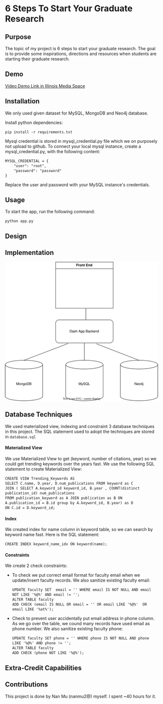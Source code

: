 # 6 Steps To Start Your Graduate Research

## Purpose

The topic of my project is 6 steps to start your graduate research. The goal is to provide some inspirations, directions and resources when students are starting their graduate research. 

## Demo
[Video Demo Link in Illinois Media Space](https://mediaspace.illinois.edu/media/t/1_u67ydlmo)

## Installation
We only used given dataset for MySQL, MongoDB and Neo4j database.

Install python dependencies:
```
pip install -r requirements.txt
```

Mysql credential is stored in mysql_credential.py file which we on purposely not upload to github. To connect your local mysql instance, create a mysql_credential.py, with the following content:
```
MYSQL_CREDENTIAL = {
    "user": "root",
    "password": "password"
}
```
Replace the user and password with your MySQL instance's credentials.

## Usage

To start the app, run the following command:
```
python app.py
```

## Design

## Implementation
![Architect Digram](./architect-digram.svg)

## Database Techniques

We used materialized view, indexing and constraint 3 database techniques in this project. The SQL statement used to adopt the techniques are stored in `database.sql`

#### Materialized View
We use Materialized View to get (keyword, number of citations, year) so we could get trending keywords over the years fast.
We use the following SQL statement to create Materialized View:
```
CREATE VIEW Trending_Keywords AS
SELECT C.name, D.year, D.num_publications FROM keyword as C 
JOIN ( SELECT A.keyword_id keyword_id, B.year , COUNT(distinct publication_id) num_publications 
FROM publication_keyword as A JOIN publication as B ON A.publication_id = B.id group by A.keyword_id, B.year) as D 
ON C.id = D.keyword_id;
```

#### Index
We created index for name column in keyword table, so we can search by keyword name fast. Here is the SQL statement:
```
CREATE INDEX keyword_name_idx ON keyword(name);
```

#### Constraints
We create 2 check constraints:
* To check we put correct email format for faculty email when we update/insert faculty records. We also sanitize existing faculty email: 
    ```
    UPDATE faculty SET  email = '' WHERE email IS NOT NULL AND email NOT LIKE '%@%' AND email != '';
    ALTER TABLE faculty
    ADD CHECK (email IS NULL OR email = '' OR email LIKE '%@%'  OR email LIKE '%at%');
    ```
* Check to prevent user accidentally put email address in phone column. As we go over the table, we cound many records have used email as phone number. We also sanitize existing faculty phone:
    ```
    UPDATE faculty SET phone = '' WHERE phone IS NOT NULL AND phone LIKE '%@%' AND phone != '';
    ALTER TABLE faculty
    ADD CHECK (phone NOT LIKE '%@%');
    ```


## Extra-Credit Capabilities

## Contributions
This project is done by Nan Mu (nanmu2@) myself. I spent ~40 hours for it.